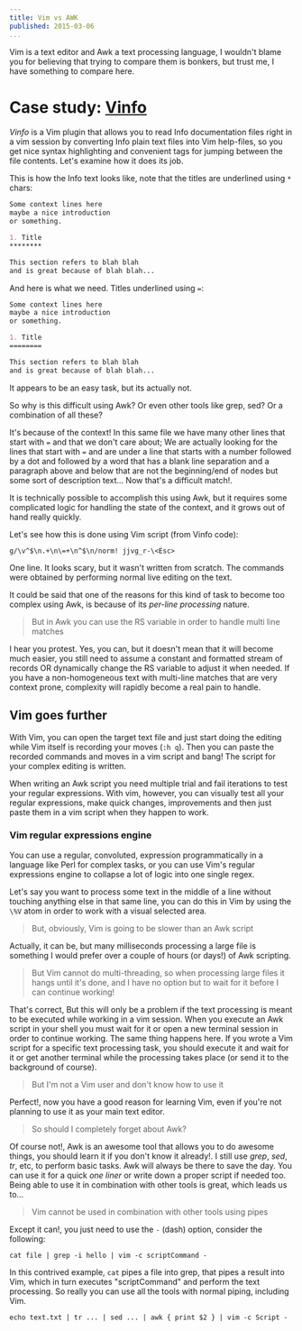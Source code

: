 ```yaml
---
title: Vim vs AWK
published: 2015-03-06
...
```


Vim is a text editor and Awk a text processing language, I wouldn't blame you
for believing that trying to compare them is bonkers, but trust me, I have
something to compare here.

# Case study: [Vinfo](https://www.github.com/alx741/vinfo.git)

*Vinfo* is a Vim plugin that allows you to read Info documentation files right
in a vim session by converting Info plain text files into Vim help-files, so you
get nice syntax highlighting and convenient tags for jumping between the file
contents. Let's examine how it does its job.

<!--more-->

This is how the Info text looks like, note that the titles are underlined using
`*` chars:

```markdown
Some context lines here
maybe a nice introduction
or something.

1. Title
********

This section refers to blah blah
and is great because of blah blah...
```


And here is what we need. Titles underlined using `=`:

```markdown
Some context lines here
maybe a nice introduction
or something.

1. Title
========

This section refers to blah blah
and is great because of blah blah...
```

It appears to be an easy task, but its actually not.

So why is this difficult using Awk? Or even other tools like grep, sed? Or a
combination of all these?

It's because of the context! In this same file we have many other lines that
start with `=` and that we don't care about; We are actually looking for the
lines that start with `=` and are under a line that starts with a number
followed by a dot and followed by a word that has a blank line separation and a
paragraph above and below that are not the beginning/end of nodes but some sort
of description text... Now that's a difficult match!.

It is technically possible to accomplish this using Awk, but it requires some
complicated logic for handling the state of the context, and it grows out of
hand really quickly.

Let's see how this is done using Vim script (from Vinfo code):

```vim
g/\v^$\n.+\n\=+\n^$\n/norm! jjvg_r-\<Esc>
```

One line. It looks scary, but it wasn't written from scratch. The commands were
obtained by performing normal live editing on the text.

It could be said that one of the reasons for this kind of task to become too
complex using Awk, is because of its *per-line processing* nature.

> But in Awk you can use the RS variable in order to handle multi line matches

I hear you protest. Yes, you can, but it doesn't mean that it will become much
easier, you still need to assume a constant and formatted stream of records OR
dynamically change the RS variable to adjust it when needed. If you have a
non-homogeneous text with multi-line matches that are very context prone,
complexity will rapidly become a real pain to handle.


## Vim goes further

With Vim, you can open the target text file and just start doing the editing
while Vim itself is recording your moves (`:h q`). Then you can paste the
recorded commands and moves in a vim script and bang! The script for your
complex editing is written.

When writing an Awk script you need multiple trial and fail iterations to test
your regular expressions. With vim, however, you can visually test all your
regular expressions, make quick changes, improvements and then just paste them
in a vim script when they happen to work.


### Vim regular expressions engine

You can use a regular, convoluted, expression programmatically in a language
like Perl for complex tasks, or you can use Vim's regular expressions engine to
collapse a lot of logic into one single regex.

Let's say you want to process some text in the middle of a line without touching
anything else in that same line, you can do this in Vim by using the `\%V` atom
in order to work with a visual selected area.

> But, obviously, Vim is going to be slower than an Awk script

Actually, it can be, but many milliseconds processing a large file is something
I would prefer over a couple of hours (or days!) of Awk scripting.

> But Vim cannot do multi-threading, so when processing large files it hangs
> until it's done, and I have no option but to wait for it before I can continue
> working!

That's correct, But this will only be a problem if the text processing is meant
to be executed while working in a vim session. When you execute an Awk script in
your shell you must wait for it or open a new terminal session in order to
continue working. The same thing happens here. If you wrote a Vim script for a
specific text processing task, you should execute it and wait for it or get
another terminal while the processing takes place (or send it to the background
of course).

> But I'm not a Vim user and don't know how to use it

Perfect!, now you have a good reason for learning Vim, even if you're not
planning to use it as your main text editor.

> So should I completely forget about Awk?

Of course not!, Awk is an awesome tool that allows you to do awesome things, you
should learn it if you don't know it already!. I still use *grep*, *sed*, *tr*,
etc, to perform basic tasks. Awk will always be there to save the day. You can
use it for a quick *one liner* or write down a proper script if needed too.
Being able to use it in combination with other tools is great, which leads us
to...

> Vim cannot be used in combination with other tools using pipes

Except it can!, you just need to use the `-` (dash) option, consider the following:

    cat file | grep -i hello | vim -c scriptCommand -

In this contrived example, `cat` pipes a file into grep, that pipes a result
into Vim, which in turn executes "scriptCommand" and perform the text
processing. So really you can use all the tools with normal piping, including
Vim.

    echo text.txt | tr ... | sed ... | awk { print $2 } | vim -c Script -
